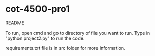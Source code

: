 # cot-4500-pro1
README

To run, open cmd and go to directory of file you want to run. Type in "python project2.py" to run the code.


requirements.txt file is in src folder for more information.

